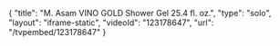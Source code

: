 {
    "title": "M. Asam VINO GOLD Shower Gel 25.4 fl. oz.",
    "type": "solo",
    "layout": "iframe-static",
    "videoId": "123178647",
    "url": "\/tvpembed\/123178647"
}